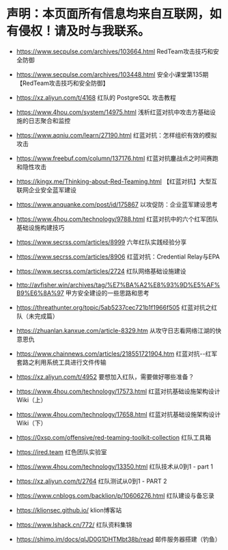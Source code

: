 # 声明：本页面所有信息均来自互联网，如有侵权！请及时与我联系。

- https://www.secpulse.com/archives/103664.html  RedTeam攻击技巧和安全防御

- https://www.secpulse.com/archives/103448.html  安全小课堂第135期【RedTeam攻击技巧和安全防御】

- https://xz.aliyun.com/t/4168                   红队的 PostgreSQL 攻击教程

- https://www.4hou.com/system/14975.html  浅析红蓝对抗中攻击方基础设施的日志聚合和监控

- https://www.aqniu.com/learn/27190.html   红蓝对抗：怎样组织有效的模拟攻击

- https://www.freebuf.com/column/137176.html  红蓝对抗鏖战点之时间赛跑和隐性攻击                                

- https://kingx.me/Thinking-about-Red-Teaming.html  【红蓝对抗】大型互联网企业安全蓝军建设

- https://www.anquanke.com/post/id/175867  以攻促防：企业蓝军建设思考     

- <https://www.4hou.com/technology/9788.html>    红蓝对抗中的六个红军团队基础设施构建技巧   

- <https://www.secrss.com/articles/8999>  六年红队实践经验分享

- <https://www.secrss.com/articles/8906> 红蓝对抗：Credential Relay与EPA

- <https://www.secrss.com/articles/2724> 红队网络基础设施建设

- <http://avfisher.win/archives/tag/%E7%BA%A2%E8%93%9D%E5%AF%B9%E6%8A%97>  甲方安全建设的一些思路和思考

- <https://threathunter.org/topic/5ab5237cec721b1f1966f505>  红蓝对抗之红队（未完成篇）

- <https://zhuanlan.kanxue.com/article-8329.htm>  从攻守日志看网络江湖的快意恩仇

- <https://www.chainnews.com/articles/218551721904.htm>  红蓝对抗--红军套路之利用系统工具进行文件传输

- https://xz.aliyun.com/t/4952  要想加入红队，需要做好哪些准备？

- https://www.4hou.com/technology/17573.html  红蓝对抗基础设施架构设计Wiki（上）

- https://www.4hou.com/technology/17658.html  红蓝对抗基础设施架构设计Wiki（下）

- https://0xsp.com/offensive/red-teaming-toolkit-collection 红队工具箱

- https://ired.team  红色团队实验室

- https://www.4hou.com/technology/13350.html  红队技术从0到1 - part 1

- https://xz.aliyun.com/t/2764  红队测试从0到1 - PART 2

- https://www.cnblogs.com/backlion/p/10606276.html 红队建设与备忘录

- https://klionsec.github.io/  klion博客站

- https://www.lshack.cn/772/ 红队资料集锦

- https://shimo.im/docs/qIJD0G1DHTMbt38b/read  邮件服务器搭建（钓鱼）


  

  

  
  
  


